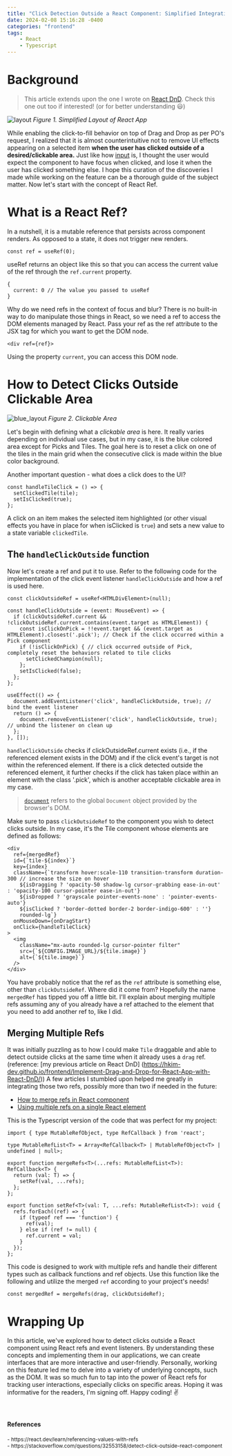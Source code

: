 ```yaml
---
title: "Click Detection Outside a React Component: Simplified Integration of Multiple Refs"
date: 2024-02-08 15:16:28 -0400
categories: "frontend"
tags:
    - React
    - Typescript
---
```


# Background
> This article extends upon the one I wrote on [React DnD](https://hkim-dev.github.io/frontend/Implement-Drag-and-Drop-for-React-App-with-React-DnD/). Check this one out too if interested! (or for better understanding :smiley:)


![layout](../assets/images/dnd_app_layout.jpeg)
*Figure 1. Simplified Layout of React App*

While enabling the click-to-fill behavior on top of Drag and Drop as per PO's request, I realized that it is almost counterintuitive not to remove UI effects appearing on a selected item **when the user has clicked outside of a desired/clickable area.** Just like how [input](https://developer.mozilla.org/en-US/docs/Web/HTML/Element/input) is, I thought the user would expect the component to have focus when clicked, and lose it when the user has clicked something else.
I hope this curation of the discoveries I made while working on the feature can be a thorough guide of the subject matter. Now let's start with the concept of React Ref.


# What is a React Ref?
In a nutshell, it is a mutable reference that persists across component renders. As opposed to a state, it does not trigger new renders.

```tsx
const ref = useRef(0);
```

useRef returns an object like this so that you can access the current value of the ref through the `ref.current` property. 

```tsx
{ 
  current: 0 // The value you passed to useRef
}
```

Why do we need refs in the context of focus and blur? There is no built-in way to do manipulate those things in React, so we need a ref to access the DOM elements managed by React. Pass your ref as the ref attribute to the JSX tag for which you want to get the DOM node.

```tsx
<div ref={ref}>
```

Using the property `current`, you can access this DOM node.


# How to Detect Clicks Outside Clickable Area

![blue_layout](../assets/images/blue_highlighted_app_layout.jpeg)
*Figure 2. Clickable Area*

Let's begin with defining what a *clickable area* is here. It really varies depending on individual use cases, but in my case, it is the blue colored area except for Picks and Tiles. The goal here is to reset a click on one of the tiles in the main grid when the consecutive click is made within the blue color background.

Another important question - what does a click does to the UI?

```tsx
const handleTileClick = () => {
  setClickedTile(tile);
  setIsClicked(true);
};
```

A click on an item makes the selected item highlighted (or other visual effects you have in place for when isClicked is `true`) and sets a new value to a state variable `clickedTile`.


## The `handleClickOutside` function

Now let's create a ref and put it to use. Refer to the following code for the implementation of the click event listener `handleClickOutside` and how a ref is used here.


```tsx
const clickOutsideRef = useRef<HTMLDivElement>(null);

const handleClickOutside = (event: MouseEvent) => {
  if (clickOutsideRef.current && !clickOutsideRef.current.contains(event.target as HTMLElement)) {
    const isClickOnPick = !!event.target && (event.target as HTMLElement).closest('.pick'); // Check if the click occurred within a Pick component
    if (!isClickOnPick) { // click occurred outside of Pick, completely reset the behaviors related to tile clicks
      setClickedChampion(null);
    };
    setIsClicked(false);
  };
};

useEffect(() => {
  document.addEventListener('click', handleClickOutside, true); // bind the event listener
  return () => {
    document.removeEventListener('click', handleClickOutside, true); // unbind the listener on clean up
  };
}, []);
```

`handleClickOutside` checks if clickOutsideRef.current exists (i.e., if the referenced element exists in the DOM) and if the click event's target is not within the referenced element. If there is a click detected outside the referenced element, it further checks if the click has taken place within an element with the class '.pick', which is another acceptable clickable area in my case.
> [`document`](https://developer.mozilla.org/en-US/docs/Web/API/Window/document) refers to the global `Document` object provided by the browser's DOM.

Make sure to pass `clickOutsideRef` to the component you wish to detect clicks outside. In my case, it's the Tile component whose elements are defined as follows:
```tsx
<div
  ref={mergedRef}
  id={`tile-${index}`}
  key={index}
  className={`transform hover:scale-110 transition-transform duration-300 // increase the size on hover
    ${isDragging ? 'opacity-50 shadow-lg cursor-grabbing ease-in-out' : 'opacity-100 cursor-pointer ease-in-out'}
    ${isDropped ? 'grayscale pointer-events-none' : 'pointer-events-auto'}
    ${isClicked ? 'border-dotted border-2 border-indigo-600' : ''}
    rounded-lg`}
  onMouseDown={onDragStart}
  onClick={handleTileClick}
>
  <img
    className="mx-auto rounded-lg cursor-pointer filter"
    src={`${CONFIG.IMAGE_URL}/${tile.image}`}
    alt={`${tile.image}`}
  />
</div>
```

You have probably notice that the ref as the `ref` attribute is something else, other than `clickOutsideRef`. Where did it come from? Hopefully the name `mergedRef` has tipped you off a little bit. I'll explain about merging multiple refs assuming any of you already have a ref attached to the element that you need to add another ref to, like I did.


## Merging Multiple Refs
It was initially puzzling as to how I could make `Tile` draggable and able to detect outside clicks at the same time when it already uses a `drag` ref. (reference: [my previous article on React DnD] (https://hkim-dev.github.io/frontend/Implement-Drag-and-Drop-for-React-App-with-React-DnD/)) A few articles I stumbled upon helped me greatly in integrating those two refs, possibly more than two if needed in the future:
- [How to merge refs in React component](https://mayursinhsarvaiya.medium.com/how-to-merge-refs-in-react-component-d5e4623b6924)
- [Using multiple refs on a single React element](https://stackoverflow.com/questions/60270678/using-multiple-refs-on-a-single-react-element)

This is the Typescript version of the code that was perfect for my project:

```tsx
import { type MutableRefObject, type RefCallback } from 'react';

type MutableRefList<T> = Array<RefCallback<T> | MutableRefObject<T> | undefined | null>;

export function mergeRefs<T>(...refs: MutableRefList<T>): RefCallback<T> {
  return (val: T) => {
    setRef(val, ...refs);
  };
};

export function setRef<T>(val: T, ...refs: MutableRefList<T>): void {
  refs.forEach((ref) => {
    if (typeof ref === 'function') {
      ref(val);
    } else if (ref != null) {
      ref.current = val;
    }
  });
};
```
This code is designed to work with multiple refs and handle their different types such as callback functions and ref objects. Use this function like the following and utilize the merged `ref` according to your project's needs! 

```tsx
const mergedRef = mergeRefs(drag, clickOutsideRef);
```

# Wrapping Up
In this article, we've explored how to detect clicks outside a React component using React refs and event listeners. By understanding these concepts and implementing them in our applications, we can create interfaces that are more interactive and user-friendly.
Personally, working on this feature led me to delve into a variety of underlying concepts, such as the DOM. It was so much fun to tap into the power of React refs for tracking user interactions, especially clicks on specific areas. Hoping it was informative for the readers, I'm signing off. Happy coding! :v:

<br>


#### References <br>
<span style="font-size:12px;">
- https://react.dev/learn/referencing-values-with-refs <br>
- https://stackoverflow.com/questions/32553158/detect-click-outside-react-component
</span>